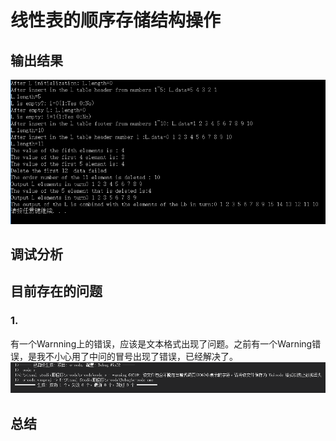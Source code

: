 # 线性表的顺序存储结构操作 #
## 输出结果 ##
![](img/result.png)
## 调试分析 ##

## 目前存在的问题 ##
### 1. ###
有一个Warnning上的错误，应该是文本格式出现了问题。之前有一个Warning错误，是我不小心用了中问的冒号出现了错误，已经解决了。
![](img/bug1.png)

## 总结 ##